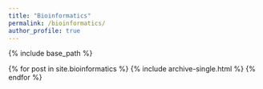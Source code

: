 ```yaml
---
title: "Bioinformatics"
permalink: /bioinformatics/
author_profile: true
---
```


{% include base_path %}

{% for post in site.bioinformatics %}
  {% include archive-single.html %}
{% endfor %}
